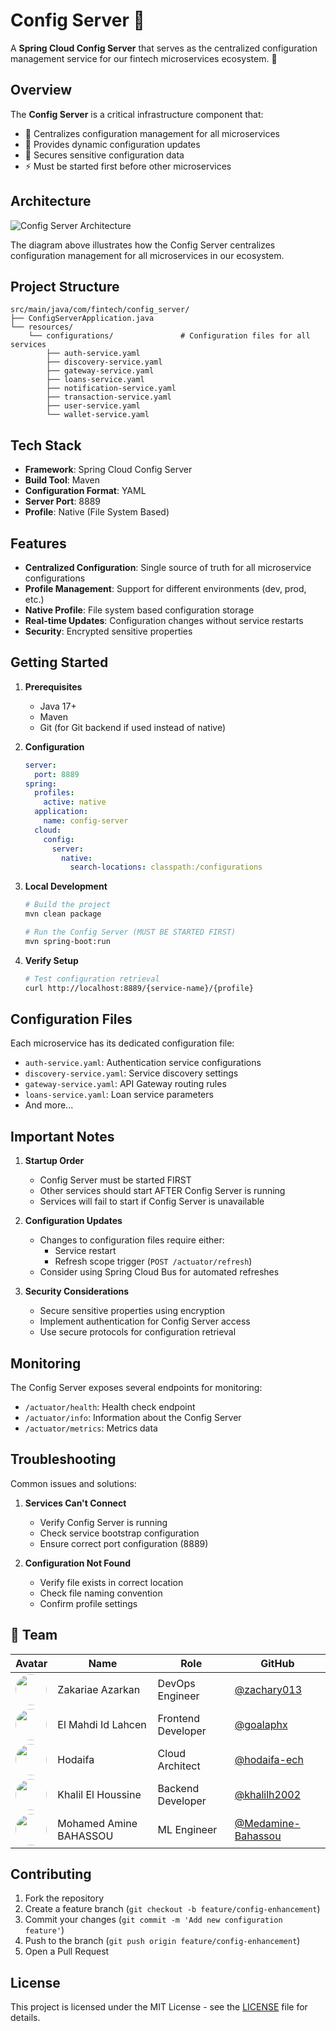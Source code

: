 # Config Server 🔧

A **Spring Cloud Config Server** that serves as the centralized configuration management service for our fintech microservices ecosystem. 🏢

## Overview

The **Config Server** is a critical infrastructure component that:
- 📐 Centralizes configuration management for all microservices
- 🔄 Provides dynamic configuration updates
- 🔐 Secures sensitive configuration data
- ⚡ Must be started first before other microservices

## Architecture

![Config Server Architecture](https://velog.velcdn.com/images/18k7102dy/post/05d13c7a-9f34-437d-be41-ded0ebac1d61/image.webp)

The diagram above illustrates how the Config Server centralizes configuration management for all microservices in our ecosystem.

## Project Structure

```
src/main/java/com/fintech/config_server/
├── ConfigServerApplication.java
└── resources/
    └── configurations/               # Configuration files for all services
        ├── auth-service.yaml
        ├── discovery-service.yaml
        ├── gateway-service.yaml
        ├── loans-service.yaml
        ├── notification-service.yaml
        ├── transaction-service.yaml
        ├── user-service.yaml
        └── wallet-service.yaml
```

## Tech Stack

- **Framework**: Spring Cloud Config Server
- **Build Tool**: Maven
- **Configuration Format**: YAML
- **Server Port**: 8889
- **Profile**: Native (File System Based)

## Features

- **Centralized Configuration**: Single source of truth for all microservice configurations
- **Profile Management**: Support for different environments (dev, prod, etc.)
- **Native Profile**: File system based configuration storage
- **Real-time Updates**: Configuration changes without service restarts
- **Security**: Encrypted sensitive properties

## Getting Started

1. **Prerequisites**
    - Java 17+
    - Maven
    - Git (for Git backend if used instead of native)

2. **Configuration**
   ```yaml
   server:
     port: 8889
   spring:
     profiles:
       active: native
     application:
       name: config-server
     cloud:
       config:
         server:
           native:
             search-locations: classpath:/configurations
   ```

3. **Local Development**
   ```bash
   # Build the project
   mvn clean package

   # Run the Config Server (MUST BE STARTED FIRST)
   mvn spring-boot:run
   ```

4. **Verify Setup**
   ```bash
   # Test configuration retrieval
   curl http://localhost:8889/{service-name}/{profile}
   ```

## Configuration Files

Each microservice has its dedicated configuration file:
- `auth-service.yaml`: Authentication service configurations
- `discovery-service.yaml`: Service discovery settings
- `gateway-service.yaml`: API Gateway routing rules
- `loans-service.yaml`: Loan service parameters
- And more...

## Important Notes

1. **Startup Order**
    - Config Server must be started FIRST
    - Other services should start AFTER Config Server is running
    - Services will fail to start if Config Server is unavailable

2. **Configuration Updates**
    - Changes to configuration files require either:
        - Service restart
        - Refresh scope trigger (`POST /actuator/refresh`)
    - Consider using Spring Cloud Bus for automated refreshes

3. **Security Considerations**
    - Secure sensitive properties using encryption
    - Implement authentication for Config Server access
    - Use secure protocols for configuration retrieval

## Monitoring

The Config Server exposes several endpoints for monitoring:
- `/actuator/health`: Health check endpoint
- `/actuator/info`: Information about the Config Server
- `/actuator/metrics`: Metrics data

## Troubleshooting

Common issues and solutions:

1. **Services Can't Connect**
    - Verify Config Server is running
    - Check service bootstrap configuration
    - Ensure correct port configuration (8889)

2. **Configuration Not Found**
    - Verify file exists in correct location
    - Check file naming convention
    - Confirm profile settings

## 👥 Team

| Avatar                                                                                                  | Name | Role | GitHub |
|---------------------------------------------------------------------------------------------------------|------|------|--------|
| <img src="https://github.com/zachary013.png" width="50" height="50" style="border-radius: 50%"/>        | Zakariae Azarkan | DevOps Engineer | [@zachary013](https://github.com/zachary013) |
| <img src="https://github.com/goalaphx.png" width="50" height="50" style="border-radius: 50%"/>          | El Mahdi Id Lahcen | Frontend Developer | [@goalaphx](https://github.com/goalaphx) |
| <img src="https://github.com/hodaifa-ech.png" width="50" height="50" style="border-radius: 50%"/>       | Hodaifa | Cloud Architect | [@hodaifa-ech](https://github.com/hodaifa-ech) |
| <img src="https://github.com/khalilh2002.png" width="50" height="50" style="border-radius: 50%"/>       | Khalil El Houssine | Backend Developer | [@khalilh2002](https://github.com/khalilh2002) |
| <img src="https://github.com/Medamine-Bahassou.png" width="50" height="50" style="border-radius: 50%"/> | Mohamed Amine BAHASSOU | ML Engineer | [@Medamine-Bahassou](https://github.com/Medamine-Bahassou) |

## Contributing

1. Fork the repository
2. Create a feature branch (`git checkout -b feature/config-enhancement`)
3. Commit your changes (`git commit -m 'Add new configuration feature'`)
4. Push to the branch (`git push origin feature/config-enhancement`)
5. Open a Pull Request

## License

This project is licensed under the MIT License - see the [LICENSE](LICENSE) file for details.
